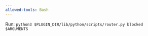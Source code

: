 ```yaml
---
allowed-tools: Bash
---
```


Run: `python3 $PLUGIN_DIR/lib/python/scripts/router.py blocked $ARGUMENTS`
